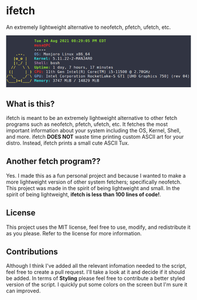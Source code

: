# ifetch
An extremely lightweight alternative to neofetch, pfetch, ufetch, etc.

![ifetch demo](demo.png)

## What is this?
ifetch is meant to be an extremely lightweight alternative to other fetch programs such as
neofetch, pfetch, ufetch, etc. It fetches the most important information about your system
including the OS, Kernel, Shell, and more. ifetch **DOES NOT** waste time printing custom
ASCII art for your distro. Instead, ifetch prints a small cute ASCII Tux.

## Another fetch program??
Yes. I made this as a fun personal project and because I wanted to make a more lightweight version of other system fetchers; specifically neofetch.
This project was made in the spirit of being lightweight and small. In the spirit of being lightweight, **ifetch is less than 100 lines of code!**.

## License
This project uses the MIT license, feel free to use, modify, and redistribute it as you please. Refer to the license for more information.

## Contributions
Although I think I've added all the relevant infomation needed to the script, feel free to create a pull request. I'll take a look
at it and decide if it should be added. In terms of **Styling** please feel free to contribute a better styled version
of the script. I quickly put some colors on the screen but I'm sure it can improved.
